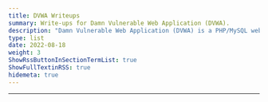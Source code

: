 ```yaml
---
title: DVWA Writeups
summary: Write-ups for Damn Vulnerable Web Application (DVWA).
description: "Damn Vulnerable Web Application (DVWA) is a PHP/MySQL web application that is damn vulnerable. Its main goal is to be an aid for security professionals to test their skills and tools in a legal environment, help web developers better understand the processes of securing web applications and to aid both students & teachers to learn about web application security in a controlled class room environment."
type: list
date: 2022-08-18
weight: 3
ShowRssButtonInSectionTermList: true
ShowFullTextinRSS: true
hidemeta: true
---
```


-----------------------------------------
